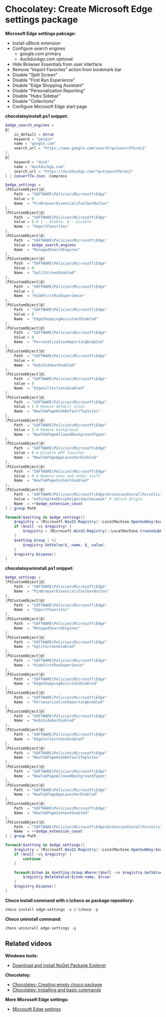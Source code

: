 # Chocolatey: Create Microsoft Edge settings package

<b>Microsoft Edge settings pakcage:</b>

* Install uBlock extension
* Configure search engines
    * google.com primary
    * duckduckgo.com optional
* Hide Browser Essentials from user interface
* Remove "Import Favorites" action from bookmark bar
* Disable "Split Screen"
* Disable "First Run Experience"
* Disable "Edge Shopping Assistant"
* Disable "Personalization Reporting"
* Disable "Hubs Sidebar"
* Disable "Collections"
* Configure Microsoft Edge start page

<b>chocolateyinstall.ps1 snippet:</b>

```powershell
$edge_search_engines =
@{
    is_default = $true
    keyword = "google"
    name = "google.com"
    search_url = "https://www.google.com/search?q={searchTerms}"
},
@{
    keyword = "duck"
    name = "duckduckgo.com"
    search_url = "https://duckduckgo.com/?q={searchTerms}"
} | ConvertTo-Json -Compress

$edge_settings = 
[PSCustomObject]@{
    Path  = "SOFTWARE\Policies\Microsoft\Edge"
    Value = 0
    Name  = "PinBrowserEssentialsToolbarButton"
},
[PSCustomObject]@{
    Path  = "SOFTWARE\Policies\Microsoft\Edge"
    Value = 0 # 1 - Enable, 0 - Disable
    Name  = "ImportFavorites"
},
[PSCustomObject]@{
    Path  = "SOFTWARE\Policies\Microsoft\Edge"
    Value = $edge_search_engines
    Name  = "ManagedSearchEngines"
},
[PSCustomObject]@{
    Path  = "SOFTWARE\Policies\Microsoft\Edge"
    Value = 0
    Name  = "SplitScreenEnabled"
},
[PSCustomObject]@{
    Path  = "SOFTWARE\Policies\Microsoft\Edge"
    Value = 1
    Name  = "HideFirstRunExperience"
},
[PSCustomObject]@{
    Path  = "SOFTWARE\Policies\Microsoft\Edge"
    Value = 0
    Name  = "EdgeShoppingAssistantEnabled"
},
[PSCustomObject]@{
    Path  = "SOFTWARE\Policies\Microsoft\Edge"
    Value = 0
    Name  = "PersonalizationReportingEnabled"
},
[PSCustomObject]@{
    Path  = "SOFTWARE\Policies\Microsoft\Edge"
    Value = 0
    Name  = "HubsSidebarEnabled"
},
[PSCustomObject]@{
    Path  = "SOFTWARE\Policies\Microsoft\Edge"
    Value = 0
    Name  = "EdgeCollectionsEnabled"
},
[PSCustomObject]@{ 
    Path  = "SOFTWARE\Policies\Microsoft\Edge"
    Value = 1 # Remove default sites
    Name  = "NewTabPageHideDefaultTopSites"
},
[PSCustomObject]@{ 
    Path  = "SOFTWARE\Policies\Microsoft\Edge"
    Value = 3 # Remove background
    Name  = "NewTabPageAllowedBackgroundTypes"
},
[PSCustomObject]@{
    Path  = "SOFTWARE\Policies\Microsoft\Edge"
    Value = 0 # Disable APP launcher
    Name  = "NewTabPageAppLauncherEnabled"
},
[PSCustomObject]@{
    Path  = "SOFTWARE\Policies\Microsoft\Edge"
    Value = 0 # Remove news and other stuff
    Name  = "NewTabPageContentEnabled"
},
[PSCustomObject]@{
    Path  = "SOFTWARE\Policies\Microsoft\Edge\ExtensionInstallForcelist"
    Value = "odfafepnkmbhccpbejgmiehpchacaeak" # uBlock Origin
    Name  = ++$edge_extension_count
} | group Path

foreach($setting in $edge_settings){
    $registry = [Microsoft.Win32.Registry]::LocalMachine.OpenSubKey($setting.Name, $true)
    if ($null -eq $registry) {
        $registry = [Microsoft.Win32.Registry]::LocalMachine.CreateSubKey($setting.Name, $true)
    }
    $setting.Group | %{
        $registry.SetValue($_.name, $_.value)
    }
    $registry.Dispose()
}
```

<b>chocolateyuninstall.ps1 snippet:</b>

```powershell
$edge_settings = 
[PSCustomObject]@{
    Path  = "SOFTWARE\Policies\Microsoft\Edge"
    Name  = "PinBrowserEssentialsToolbarButton"
},
[PSCustomObject]@{
    Path  = "SOFTWARE\Policies\Microsoft\Edge"
    Name  = "ImportFavorites"
},
[PSCustomObject]@{
    Path  = "SOFTWARE\Policies\Microsoft\Edge"
    Name  = "ManagedSearchEngines"
},
[PSCustomObject]@{
    Path  = "SOFTWARE\Policies\Microsoft\Edge"
    Name  = "SplitScreenEnabled"
},
[PSCustomObject]@{
    Path  = "SOFTWARE\Policies\Microsoft\Edge"
    Name  = "HideFirstRunExperience"
},
[PSCustomObject]@{
    Path  = "SOFTWARE\Policies\Microsoft\Edge"
    Name  = "EdgeShoppingAssistantEnabled"
},
[PSCustomObject]@{
    Path  = "SOFTWARE\Policies\Microsoft\Edge"
    Name  = "PersonalizationReportingEnabled"
},
[PSCustomObject]@{
    Path  = "SOFTWARE\Policies\Microsoft\Edge"
    Name  = "HubsSidebarEnabled"
},
[PSCustomObject]@{
    Path  = "SOFTWARE\Policies\Microsoft\Edge"
    Name  = "EdgeCollectionsEnabled"
},
[PSCustomObject]@{ 
    Path  = "SOFTWARE\Policies\Microsoft\Edge"
    Name  = "NewTabPageHideDefaultTopSites"
},
[PSCustomObject]@{ 
    Path  = "SOFTWARE\Policies\Microsoft\Edge"
    Name  = "NewTabPageAllowedBackgroundTypes"
},
[PSCustomObject]@{
    Path  = "SOFTWARE\Policies\Microsoft\Edge"
    Name  = "NewTabPageAppLauncherEnabled"
},
[PSCustomObject]@{
    Path  = "SOFTWARE\Policies\Microsoft\Edge"
    Name  = "NewTabPageContentEnabled"
},
[PSCustomObject]@{
    Path  = "SOFTWARE\Policies\Microsoft\Edge\ExtensionInstallForcelist"
    Name  = ++$edge_extension_count
} | group Path

foreach($setting in $edge_settings){
    $registry = [Microsoft.Win32.Registry]::LocalMachine.OpenSubKey($setting.Name, $true)
    if ($null -eq $registry) {
        continue
    }

    foreach($item in $setting.Group.Where({$null -ne $registry.GetValue($_.name)})){
        $registry.DeleteValue($item.name, $true)
    }
    $registry.Dispose()
}
```

<b>Choco install command with c:\choco as package repository:</b>

```powershell
choco install edge-settings -s c:\choco -y
```

<b>Choco uninstall command:</b>

```powershell
choco uninstall edge-settings -y
```

## Related videos

<b>Windows tools:</b>

* [Download and install NuGet Package Explorer](https://youtu.be/94u9jDCpifM)

<b>Chocolatey:</b>

* [Chocolatey: Creating empty choco package](https://youtu.be/grueS3wnRNw) <br />
* [Chocolatey: Installing and basic commands](https://youtu.be/vEH7t5eqJq4) <br />

<b>More Microsoft Edge settings:</b>

* [Microsoft Edge settings](https://www.youtube.com/playlist?list=PLVncjTDMNQ4QwvLOskFdmFz_rZUKdgTW6)